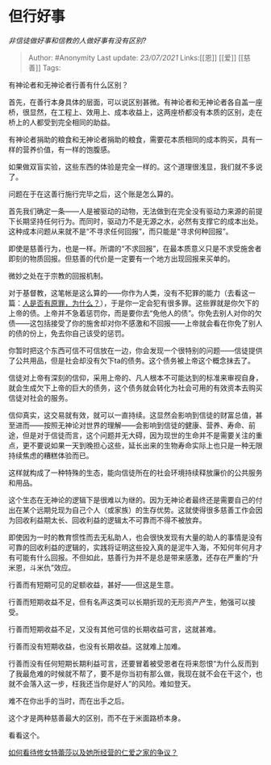 # 但行好事
*非信徒做好事和信教的人做好事有没有区别?*

> Author: #Anonymity
> Last update: *23/07/2021* 
> Links:[[恩]] [[爱]] [[慈善]]
> Tags:  

 
有神论者和无神论者行善有什么区别？

首先，在善行本身具体的层面，可以说区别甚微。有神论者和无神论者各自盖一座桥，很显然，在工程上、效用上、成本收益上，这两座桥都没有本质的区别，走在桥上的人都受到完全相同的助益。

有神论者捐助的粮食和无神论者捐助的粮食，需要花本质相同的成本购买，具有一样的营养价值，有一样的饱腹感。

如果做双盲实验，这些东西的体验是完全一样的。这个道理很浅显，我们就不多说了。

问题在于在这善行施行完毕之后，这个账是怎么算的。

首先我们确定一条——人是被驱动的动物，无法做到在完全没有驱动力来源的前提下长期坚持任何行为。而同时，驱动力不是无源之水，必然有支撑它的成本出处。这种成本问题从来就不是“不寻求任何回报”，而只能是“寻求何种回报”。

即使是慈善行为，也是一样。所谓的“不求回报”，在最本质意义只是不求受施舍者即刻的物质回报。但慈善的代价是一定要有一个地方出现回报来买单的。

微妙之处在于宗教的回报机制。

对于基督教，这笔帐是这么算的——你作为人类，没有不犯罪的能力（去看这一篇：[人是否有原罪，为什么？](https://www.zhihu.com/question/20760322/answer/588405939)），于是你一定会犯有很多罪。这些罪就是你欠下的上帝的债。上帝并不急着惩罚你，而是要你去“免他人的债”。你免去别人对你的欠债——这包括接受了你的施舍却对你不感激和不回报——上帝就会看在你免了别人的债的份上，免去你自己该受的惩罚。

你暂时把这个东西可信不可信放在一边，你会发现一个很特别的问题——信徒提供了公共用品，但是社会却没有欠下ta的债务。这个债务被上帝这个概念抹去了。

信徒对上帝有深刻的信仰，采用上帝的、凡人根本不可能达到的标准来审视自身，就会生成欠下上帝的巨大的债务，这个债务就会转化为社会可用的有效资本去购买信徒对社会的服务。

信仰真实，这交易就有效，就可以一直持续。这显然会影响到信徒的财富总值，甚至进而——按照无神论对世界的理解——会影响到信徒的健康、营养、寿命、前途，但是对于信徒而言，这个问题并无大碍，因为现世的生命并不是需要关注的重点，更不要说如果一天到晚担心这些，延长出来的生物寿命实际上也只是一种无限持续焦虑的糟糕体验而已。

这样就构成了一种特殊的生态，能向信徒所在的社会环境持续释放廉价的公共服务和用品。

这个生态在无神论的逻辑下是很难以为继的。因为无神论者最终还是需要自己的付出在某个远期兑现为自己个人（或家族）的生存优势。这就使得很多慈善工作会因为回收利益期太长、回收利益的逻辑太不可靠而不得不被放弃。

即使因为一时的教育惯性而去无私助人，也会很快发现有大量的助人的事情是没有可靠的回收利益的逻辑的，实践将证明这些投入真的是泥牛入海，不知何年何月才有可能有什么回报。不但如此，慈善行为并不是总是带来感激，还存在严重的“升米恩，斗米仇”效应。

行善而有短期可见的足额收益，甚好——但这是生意。

行善而短期收益不足，但有名声这类可以长期折现的无形资产产生，勉强可以接受。

行善而短期收益不足，又没有其他可信的长期收益可言，这就甚难。

行善而没有短期收益，也没有长期收益。这就难上加难。

行善而没有任何短期长期利益可言，还要冒着被受恩者在将来怨恨“为什么反而到了我最危难的时候就不帮了，要不是你当初有那么做，我现在就不会在干这个，也就不会落入这一步，枉我还当你是好人”的风险。难如登天。

难不在你出手的当时，而在出手之后。

这个才是两种慈善最大的区别，而不在于米面路桥本身。

  


看看这个。

[如何看待修女特蕾莎以及她所经营的仁爱之家的争议？](https://www.zhihu.com/question/24064243/answer/533635981)

